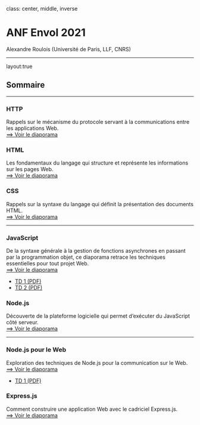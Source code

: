 class: center, middle, inverse

# ANF Envol 2021
Alexandre Roulois (Université de Paris, LLF, CNRS)

---

layout:true
## Sommaire

---

### HTTP

Rappels sur le mécanisme du protocole servant à la communications entre les applications Web.  
[==> Voir le diaporama](./?f=http)

### HTML

Les fondamentaux du langage qui structure et représente les informations sur les pages Web.  
[==> Voir le diaporama](./?f=html)

### CSS

Rappels sur la syntaxe du langage qui définit la présentation des documents HTML.  
[==> Voir le diaporama](./?f=css)

---

### JavaScript

De la syntaxe générale à la gestion de fonctions asynchrones en passant par la programmation objet, ce diaporama retrace les techniques essentielles pour tout projet Web.  
[==> Voir le diaporama](./?f=js)

- [TD 1 (PDF)](./td/js/1/TD1.pdf)
- [TD 2 (PDF)](./td/js/2/TD2.pdf)

### Node.js

Découverte de la plateforme logicielle qui permet d’exécuter du JavaScript côté serveur.  
[==> Voir le diaporama](./?f=node)

---

### Node.js pour le Web

Exploration des techniques de Node.js pour la communication sur le Web.  
[==> Voir le diaporama](./?f=node-web)

- [TD 1 (PDF)](./td/node/1/TD1.pdf)

### Express.js

Comment construire une application Web avec le cadriciel Express.js.  
[==> Voir le diaporama](./?f=express)
